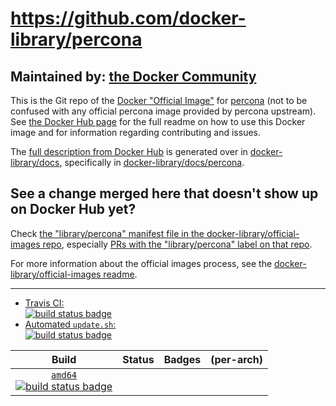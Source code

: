 # https://github.com/docker-library/percona

## Maintained by: [the Docker Community](https://github.com/docker-library/percona)

This is the Git repo of the [Docker "Official Image"](https://docs.docker.com/docker-hub/official_repos/) for [percona](https://hub.docker.com/_/percona/) (not to be confused with any official percona image provided by percona upstream). See [the Docker Hub page](https://hub.docker.com/_/percona/) for the full readme on how to use this Docker image and for information regarding contributing and issues.

The [full description from Docker Hub](https://hub.docker.com/_/percona/) is generated over in [docker-library/docs](https://github.com/docker-library/docs), specifically in [docker-library/docs/percona](https://github.com/docker-library/docs/tree/master/percona).

## See a change merged here that doesn't show up on Docker Hub yet?

Check [the "library/percona" manifest file in the docker-library/official-images repo](https://github.com/docker-library/official-images/blob/master/library/percona), especially [PRs with the "library/percona" label on that repo](https://github.com/docker-library/official-images/labels/library%2Fpercona).

For more information about the official images process, see the [docker-library/official-images readme](https://github.com/docker-library/official-images/blob/master/README.md).

---

-	[Travis CI:  
	![build status badge](https://img.shields.io/travis/docker-library/percona/master.svg)](https://travis-ci.org/docker-library/percona/branches)
-	[Automated `update.sh`:  
	![build status badge](https://doi-janky.infosiftr.net/job/update.sh/job/percona/badge/icon)](https://doi-janky.infosiftr.net/job/update.sh/job/percona)

| Build | Status | Badges | (per-arch) |
|:-:|:-:|:-:|:-:|
| [`amd64`<br />![build status badge](https://doi-janky.infosiftr.net/job/multiarch/job/amd64/job/percona/badge/icon)](https://doi-janky.infosiftr.net/job/multiarch/job/amd64/job/percona) |

<!-- THIS FILE IS GENERATED BY https://github.com/docker-library/docs/blob/master/generate-repo-stub-readme.sh -->

